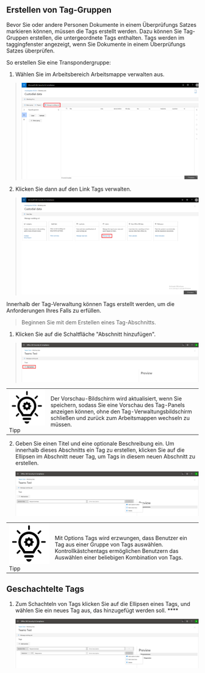 ## <a name="create-tag-groups"></a>Erstellen von Tag-Gruppen

Bevor Sie oder andere Personen Dokumente in einem Überprüfungs Satzes markieren können, müssen die Tags erstellt werden. Dazu können Sie Tag-Gruppen erstellen, die untergeordnete Tags enthalten. Tags werden im taggingfenster angezeigt, wenn Sie Dokumente in einem Überprüfungs Satzes überprüfen.

So erstellen Sie eine Transpondergruppe:

1.  Wählen Sie im Arbeitsbereich Arbeitsmappe verwalten aus.

> ![](../media/ED-managews.png)

2.  Klicken Sie dann auf den Link Tags verwalten.

> ![](../media/ED-managetags.png)

Innerhalb der Tag-Verwaltung können Tags erstellt werden, um die Anforderungen Ihres Falls zu erfüllen.

> Beginnen Sie mit dem Erstellen eines Tag-Abschnitts.

1.  Klicken Sie auf die Schaltfläche "Abschnitt hinzufügen".

> ![Ein Bild mit einer automatisch generierten Screenshot-Beschreibung](../media/ED-addtagsection.png)

|                                                                                                                             |                                                                                                                                                                 |
| --------------------------------------------------------------------------------------------------------------------------- | --------------------------------------------------------------------------------------------------------------------------------------------------------------- |
| ![](../media/ED-tipicon.png)Tipp | Der Vorschau-Bildschirm wird aktualisiert, wenn Sie speichern, sodass Sie eine Vorschau des Tag-Panels anzeigen können, ohne den Tag-Verwaltungsbildschirm schließen und zurück zum Arbeitsmappen wechseln zu müssen. |

2.  Geben Sie einen Titel und eine optionale Beschreibung ein. Um innerhalb dieses Abschnitts ein Tag zu erstellen, klicken Sie auf die Ellipsen im Abschnitt neuer Tag, um Tags in diesem neuen Abschnitt zu erstellen.
    
    ![Ein Screenshot einer Handy Beschreibung, die automatisch generiert wird](../media/ED-createtag.png)

|                                                                                                                             |                                                                                                                                         |
| --------------------------------------------------------------------------------------------------------------------------- | --------------------------------------------------------------------------------------------------------------------------------------- |
| ![](../media/ED-tipicon.png)Tipp | Mit Options Tags wird erzwungen, dass Benutzer ein Tag aus einer Gruppe von Tags auswählen. Kontrollkästchentags ermöglichen Benutzern das Auswählen einer beliebigen Kombination von Tags. |

## <a name="nested-tags"></a>Geschachtelte Tags

1.  Zum Schachteln von Tags klicken Sie auf die Ellipsen eines Tags, und wählen Sie ein neues Tag aus, das hinzugefügt werden soll. ****
    
    ![](../media/ED-tagnesting.png)

